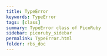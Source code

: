 ```yaml
---
title: TypeError
keywords: TypeError
tags: [class]
summary: TypeError class of PicoRuby
sidebar: picoruby_sidebar
permalink: TypeError.html
folder: rbs_doc
---
```

